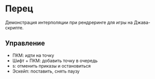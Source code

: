 # Перец

Демонстрация интерполяции при рендреринге для игры на Джава-скрипте.

## Управление

- ПКМ: идти на точку
- Шифт + ПКМ: добавить точку в очередь
- s: отменить приказы и остановиться
- Эскейп: поставить, снять паузу
